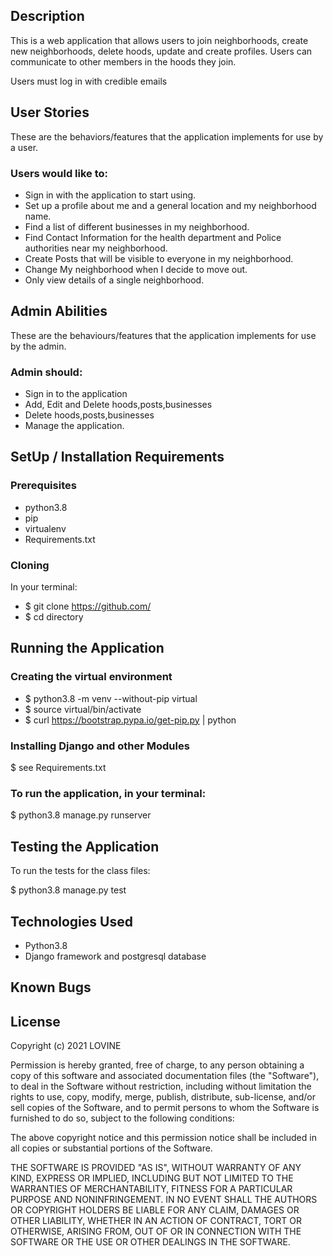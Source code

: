 ## Description
This is a web application that allows users to join neighborhoods, create new neighborhoods, delete hoods, update and create profiles. Users can communicate to other members in the hoods they join.

Users must log in with credible emails

## User Stories
These are the behaviors/features that the application implements for use by a user.

### Users would like to:

* Sign in with the application to start using.
* Set up a profile about me and a general location and my neighborhood name.
* Find a list of different businesses in my neighborhood.
* Find Contact Information for the health department and Police authorities near my neighborhood.
* Create Posts that will be visible to everyone in my neighborhood.
* Change My neighborhood when I decide to move out.
* Only view details of a single neighborhood.

## Admin Abilities
These are the behaviours/features that the application implements for use by the admin.

### Admin should:

* Sign in to the application
* Add, Edit and Delete hoods,posts,businesses
* Delete hoods,posts,businesses
* Manage the application.

## SetUp / Installation Requirements
### Prerequisites

* python3.8
* pip
* virtualenv
* Requirements.txt

### Cloning

In your terminal:

 *  $ git clone https://github.com/
 *  $ cd directory
## Running the Application
### Creating the virtual environment

*   $ python3.8 -m venv --without-pip virtual
*   $ source virtual/bin/activate
*   $ curl https://bootstrap.pypa.io/get-pip.py | python
### Installing Django and other Modules

  $ see Requirements.txt
### To run the application, in your terminal:

  $ python3.8 manage.py runserver
## Testing the Application
To run the tests for the class files:

  $ python3.8 manage.py test 

## Technologies Used

* Python3.8
* Django framework and postgresql database

## Known Bugs

## License
Copyright (c) 2021 LOVINE

Permission is hereby granted, free of charge, to any person obtaining a copy of this software and associated documentation files (the "Software"), to deal in the Software without restriction, including without limitation the rights to use, copy, modify, merge, publish, distribute, sub-license, and/or sell copies of the Software, and to permit persons to whom the Software is furnished to do so, subject to the following conditions:

The above copyright notice and this permission notice shall be included in all copies or substantial portions of the Software.

THE SOFTWARE IS PROVIDED "AS IS", WITHOUT WARRANTY OF ANY KIND, EXPRESS OR IMPLIED, INCLUDING BUT NOT LIMITED TO THE WARRANTIES OF MERCHANTABILITY, FITNESS FOR A PARTICULAR PURPOSE AND NONINFRINGEMENT. IN NO EVENT SHALL THE AUTHORS OR COPYRIGHT HOLDERS BE LIABLE FOR ANY CLAIM, DAMAGES OR OTHER LIABILITY, WHETHER IN AN ACTION OF CONTRACT, TORT OR OTHERWISE, ARISING FROM, OUT OF OR IN CONNECTION WITH THE SOFTWARE OR THE USE OR OTHER DEALINGS IN THE SOFTWARE.
